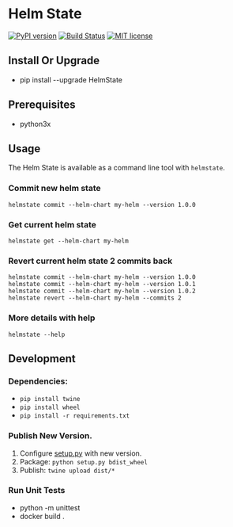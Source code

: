 # Helm State

[![PyPI version](https://badge.fury.io/py/HelmState.svg)](https://badge.fury.io/py/HelmState)
[![Build Status](https://travis-ci.com/hansehe/HelmState.svg?branch=master)](https://travis-ci.com/hansehe/HelmState)
[![MIT license](http://img.shields.io/badge/license-MIT-brightgreen.svg)](http://opensource.org/licenses/MIT)

## Install Or Upgrade
- pip install --upgrade HelmState

## Prerequisites
- python3x

## Usage
The Helm State is available as a command line tool with `helmstate`.

### Commit new helm state
```
helmstate commit --helm-chart my-helm --version 1.0.0
```

### Get current helm state
```
helmstate get --helm-chart my-helm
```

### Revert current helm state 2 commits back
```
helmstate commit --helm-chart my-helm --version 1.0.0
helmstate commit --helm-chart my-helm --version 1.0.1
helmstate commit --helm-chart my-helm --version 1.0.2
helmstate revert --helm-chart my-helm --commits 2
```

### More details with help
```
helmstate --help
```

## Development

### Dependencies:
  - `pip install twine`
  - `pip install wheel`
  - `pip install -r requirements.txt`

### Publish New Version.
1. Configure [setup.py](./setup.py) with new version.
2. Package: `python setup.py bdist_wheel`
3. Publish: `twine upload dist/*`

### Run Unit Tests
- python -m unittest
- docker build .